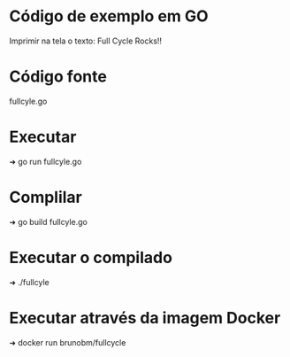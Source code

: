# Código de exemplo em GO
Imprimir na tela o texto: Full Cycle Rocks!!

# Código fonte
fullcyle.go

# Executar
➜ go run fullcyle.go

# Complilar
➜ go build fullcyle.go

# Executar o compilado
➜ ./fullcyle     

# Executar através da imagem Docker
➜ docker run brunobm/fullcycle      




